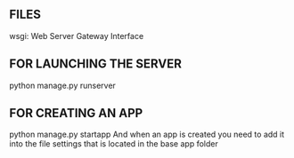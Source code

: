 ## FILES

wsgi: Web Server Gateway Interface

## FOR LAUNCHING THE SERVER

python manage.py runserver

## FOR CREATING AN APP

python manage.py startapp
And when an app is created you need to add it into the file settings that is located in the base app folder
